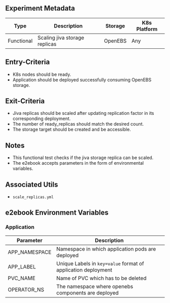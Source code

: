 ## Experiment Metadata

| Type       | Description                   | Storage | K8s Platform |
| ---------- | ----------------------------- | ------- | ------------ |
| Functional | Scaling jiva storage replicas | OpenEBS | Any          |

## Entry-Criteria

- K8s nodes should be ready.
- Application should be deployed successfully consuming OpenEBS storage.

## Exit-Criteria

- Jiva replicas should be scaled after updating replication factor in its corresponding deployment.
- The number of ready_replicas should match the desired count.
- The storage target should be created and be accessible.

## Notes

- This functional test checks if the jiva storage replica can be scaled.
- The e2ebook accepts parameters in the form of environmental variables.

## Associated Utils 

- `scale_replicas.yml`

## e2ebook Environment Variables

### Application

| Parameter     | Description                                                  |
| ------------- | ------------------------------------------------------------ |
| APP_NAMESPACE | Namespace in which application pods are deployed             |
| APP_LABEL     | Unique Labels in `key=value` format of application deployment |
| PVC_NAME      | Name of PVC which has to be deleted                          |
| OPERATOR_NS   | The namespace where openebs components are deployed          |

